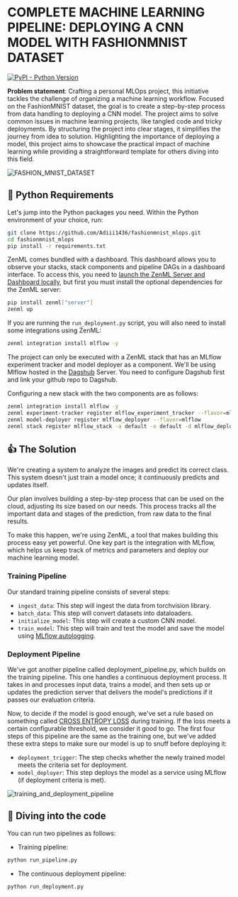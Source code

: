 # COMPLETE MACHINE LEARNING PIPELINE: DEPLOYING A CNN MODEL WITH FASHIONMNIST DATASET

[![PyPI - Python Version](https://img.shields.io/pypi/pyversions/zenml)](https://pypi.org/project/zenml/)

**Problem statement**: Crafting a personal MLOps project, this initiative tackles the challenge of organizing a machine learning workflow. Focused on the FashionMNIST dataset, the goal is to create a step-by-step process from data handling to deploying a CNN model. The project aims to solve common issues in machine learning projects, like tangled code and tricky deployments. By structuring the project into clear stages, it simplifies the journey from idea to solution. Highlighting the importance of deploying a model, this project aims to showcase the practical impact of machine learning while providing a straightforward template for others diving into this field.

![FASHION_MNIST_DATASET](https://res.cloudinary.com/practicaldev/image/fetch/s---fNWEeWA--/c_imagga_scale,f_auto,fl_progressive,h_420,q_auto,w_1000/https://raw.githubusercontent.com/zalandoresearch/fashion-mnist/master/doc/img/fashion-mnist-sprite.png)

## :snake: Python Requirements

Let's jump into the Python packages you need. Within the Python environment of your choice, run:

```bash
git clone https://github.com/Adiii1436/fashionmnist_mlops.git
cd fashionmnist_mlops
pip install -r requirements.txt
```

ZenML comes bundled with a dashboard. This dashboard allows you to observe your stacks, stack components and pipeline DAGs in a dashboard interface. To access this, you need to [launch the ZenML Server and Dashboard locally](https://docs.zenml.io/user-guide/starter-guide#explore-the-dashboard), but first you must install the optional dependencies for the ZenML server:

```bash
pip install zenml["server"]
zenml up
```

If you are running the `run_deployment.py` script, you will also need to install some integrations using ZenML:

```bash
zenml integration install mlflow -y
```

The project can only be executed with a ZenML stack that has an MLflow experiment tracker and model deployer as a component. We'll be using Mlflow hosted in the [Dagshub](https://dagshub.com) Server. You need to configure Dagshub first and link your github repo to Dagshub. 

Configuring a new stack with the two components are as follows:

```bash
zenml integration install mlflow -y
zenml experiment-tracker register mlflow_experiment_tracker --flavor=mlflow --tracking_uri=<YOUR_TRACKING_URI> --tracking_username=<YOUR_USERNAME> --tracking_password=<YOUR_PASSWORD>
zenml model-deployer register mlflow_deployer --flavor=mlflow
zenml stack register mlflow_stack -a default -o default -d mlflow_deployer -e mlflow_experiment_tracker --set
```

## :thumbsup: The Solution

We're creating a system to analyze the images and predict its correct class. This system doesn't just train a model once; it continuously predicts and updates itself.

Our plan involves building a step-by-step process that can be used on the cloud, adjusting its size based on our needs. This process tracks all the important data and stages of the prediction, from raw data to the final results.

To make this happen, we're using ZenML, a tool that makes building this process easy yet powerful. One key part is the integration with MLflow, which helps us keep track of metrics and parameters and deploy our machine learning model.

### Training Pipeline

Our standard training pipeline consists of several steps:

- `ingest_data`: This step will ingest the data from torchvision library.
- `batch_data`: This step will convert datasets into dataloaders.
- `initialize_model`: This step will create a custom CNN model.
- `train_model`: This step will train and test the model and save the model using [MLflow autologging](https://www.mlflow.org/docs/latest/tracking.html).

### Deployment Pipeline

We've got another pipeline called deployment_pipeline.py, which builds on the training pipeline. This one handles a continuous deployment process. It takes in and processes input data, trains a model, and then sets up or updates the prediction server that delivers the model's predictions if it passes our evaluation criteria.

Now, to decide if the model is good enough, we've set a rule based on something called [CROSS ENTROPY LOSS](https://pytorch.org/docs/stable/generated/torch.nn.CrossEntropyLoss.html) during training. If the loss meets a certain configurable threshold, we consider it good to go. The first four steps of this pipeline are the same as the training one, but we've added these extra steps to make sure our model is up to snuff before deploying it:

- `deployment_trigger`: The step checks whether the newly trained model meets the criteria set for deployment.
- `model_deployer`: This step deploys the model as a service using MLflow (if deployment criteria is met).

![training_and_deployment_pipeline](https://assets-global.website-files.com/65264f6bf54e751c3a776db1/6530058b791c6b6f8b260ed3_continuous-deployment.gif)

## :notebook: Diving into the code

You can run two pipelines as follows:

- Training pipeline:

```bash
python run_pipeline.py
```

- The continuous deployment pipeline:

```bash
python run_deployment.py
```